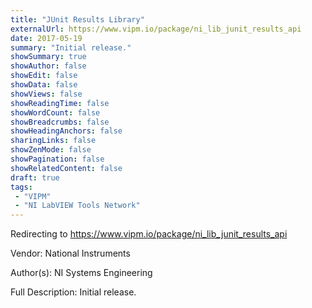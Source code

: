 ```yaml
---
title: "JUnit Results Library"
externalUrl: https://www.vipm.io/package/ni_lib_junit_results_api
date: 2017-05-19
summary: "Initial release."
showSummary: true
showAuthor: false
showEdit: false
showData: false
showViews: false
showReadingTime: false
showWordCount: false
showBreadcrumbs: false
showHeadingAnchors: false
sharingLinks: false
showZenMode: false
showPagination: false
showRelatedContent: false
draft: true
tags:
 - "VIPM"
 - "NI LabVIEW Tools Network"
---
```


Redirecting to https://www.vipm.io/package/ni_lib_junit_results_api

Vendor: National Instruments

Author(s): NI Systems Engineering
 
Full Description:
Initial release.